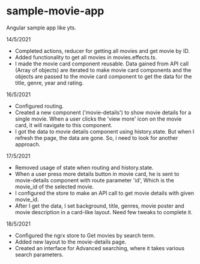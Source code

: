 # sample-movie-app
Angular sample  app like yts.


14/5/2021
+ Completed actions, reducer for getting all movies and get movie by ID.
+ Added functionality to get all movies in movies.effects.ts.
+ I made the movie card component reusable. Data gained from API call (Array of objects) are iterated to make movie card components and the objects are passed to the movie card component to get the data for the title, genre, year and rating.

16/5/2021
+ Configured routing.
+ Created a new component ('movie-details') to show movie details for a single movie. When a user clicks the 'view more' icon on the movie card, it will navigate to this component.
+ I got the data to movie details component using history.state. But when I refresh the page, the data are gone. So, i need to look for another approach.

17/5/2021
+ Removed usage of state when routing and history.state.
+ When a user press more details button in movie card, he is sent to movie-details component with route parameter 'id', Which is the movie_id of the selected movie.
+ I configured the store to make an API call to get movie details with given movie_id.
+ After I get the data, I set background, title, genres, movie poster and movie description in a card-like layout. Need few tweaks to complete it.

18/5/2021
+ Configured the ngrx store to Get movies by search term.
+ Added new layout to the movie-details page.
+ Created an interface for Advanced searching, where it takes various search parameters. 